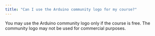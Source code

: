 ```yaml
---
title: "Can I use the Arduino community logo for my course?"
---
```


You may use the Arduino community logo only if the course is free. The community logo may not be used for commercial purposes.
